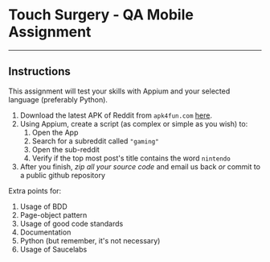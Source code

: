 # Touch Surgery - QA Mobile Assignment

---

## Instructions

This assignment will test your skills with Appium and your selected language (preferably Python).

1. Download the latest APK of Reddit from `apk4fun.com` [here](https://www.apk4fun.com/apps/com.reddit.frontpage/).
1. Using Appium, create a script (as complex or simple as you wish) to:
    1. Open the App
    1. Search for a subreddit called `"gaming"`
    1. Open the sub-reddit
    1. Verify if the top most post's title contains the word `nintendo`
1. After you finish, *zip all your source code* and email us back *or* commit to a public github repository

Extra points for:

1. Usage of BDD
1. Page-object pattern
1. Usage of good code standards
1. Documentation
1. Python (but remember, it's not necessary)
1. Usage of Saucelabs